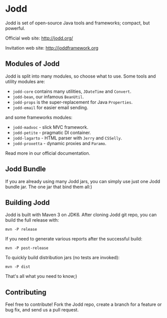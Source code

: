 Jodd
====

Jodd is set of open-source Java tools and frameworks; compact, but powerful.

Official web site: http://jodd.org/

Invitation web site: http://joddframework.org


## Modules of Jodd

Jodd is split into many modules, so choose what to use.
Some tools and utility modules are:

+ `jodd-core` contains many utilities, `JDateTime` and `Convert`.
+ `jodd-bean`, our infamous `BeanUtil`.
+ `jodd-props` is the super-replacement for Java `Properties`.
+ `jodd-email` for easier email sending.

and some frameworks modules:

+ `jodd-madvoc` - slick MVC framework.
+ `jodd-petite` - pragmatic DI container.
+ `jodd-lagarto` - HTML parser with `Jerry` and `CSSelly`.
+ `jodd-proxetta` - dynamic proxies and `Paramo`.

Read more in our official documentation.


## Jodd Bundle

If you are already using many Jodd jars, you can simply
use just one Jodd bundle jar. The one jar that bind them all:)


## Building Jodd

Jodd is built with Maven 3 on JDK6. After cloning Jodd git repo,
you can build the full release with:

    mvn -P release

If you need to generate various reports after the successful build:

    mvn -P post-release

To quickly build distribution jars (no tests are invoked):

    mvn -P dist

That's all what you need to know;)


## Contributing

Feel free to contribute! Fork the Jodd repo, create a branch for a feature or bug fix, and send us a pull request.
